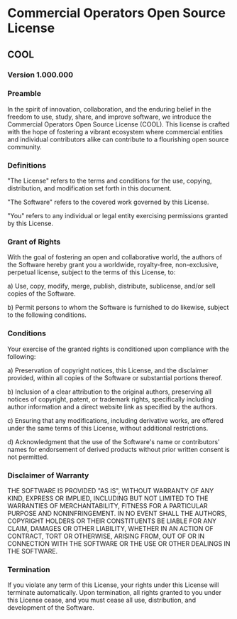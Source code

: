# Commercial Operators Open Source License
## COOL

### Version 1.000.000


### Preamble

In the spirit of innovation, collaboration, and the enduring belief in the
freedom to use, study, share, and improve software, we introduce the
Commercial Operators Open Source License (COOL). This license is crafted with
the hope of fostering a vibrant ecosystem where commercial entities and
individual contributors alike can contribute to a flourishing open source
community.


### Definitions

"The License" refers to the terms and conditions for the use, copying,
distribution, and modification set forth in this document.

"The Software" refers to the covered work governed by this License.

"You" refers to any individual or legal entity exercising permissions granted
by this License.


### Grant of Rights

With the goal of fostering an open and collaborative world, the authors of
the Software hereby grant you a worldwide, royalty-free, non-exclusive,
perpetual license, subject to the terms of this License, to:

a) Use, copy, modify, merge, publish, distribute, sublicense, and/or sell
copies of the Software.

b) Permit persons to whom the Software is furnished to do likewise, subject
to the following conditions.


### Conditions

Your exercise of the granted rights is conditioned upon compliance with the
following:

a) Preservation of copyright notices, this License, and the disclaimer
provided, within all copies of the Software or substantial portions thereof.

b) Inclusion of a clear attribution to the original authors, preserving all
notices of copyright, patent, or trademark rights, specifically including
author information and a direct website link as specified by the authors.

c) Ensuring that any modifications, including derivative works, are offered
under the same terms of this License, without additional restrictions.

d) Acknowledgment that the use of the Software's name or contributors' names
for endorsement of derived products without prior written consent is not
permitted.


### Disclaimer of Warranty

THE SOFTWARE IS PROVIDED "AS IS", WITHOUT WARRANTY OF ANY KIND, EXPRESS OR
IMPLIED, INCLUDING BUT NOT LIMITED TO THE WARRANTIES OF MERCHANTABILITY,
FITNESS FOR A PARTICULAR PURPOSE AND NONINFRINGEMENT. IN NO EVENT SHALL THE
AUTHORS, COPYRIGHT HOLDERS OR THEIR CONSTITUENTS BE LIABLE FOR ANY CLAIM,
DAMAGES OR OTHER LIABILITY, WHETHER IN AN ACTION OF CONTRACT, TORT OR
OTHERWISE, ARISING FROM, OUT OF OR IN CONNECTION WITH THE SOFTWARE OR THE USE
OR OTHER DEALINGS IN THE SOFTWARE.


### Termination

If you violate any term of this License, your rights under this License will
terminate automatically. Upon termination, all rights granted to you under
this License cease, and you must cease all use, distribution, and development
of the Software.

